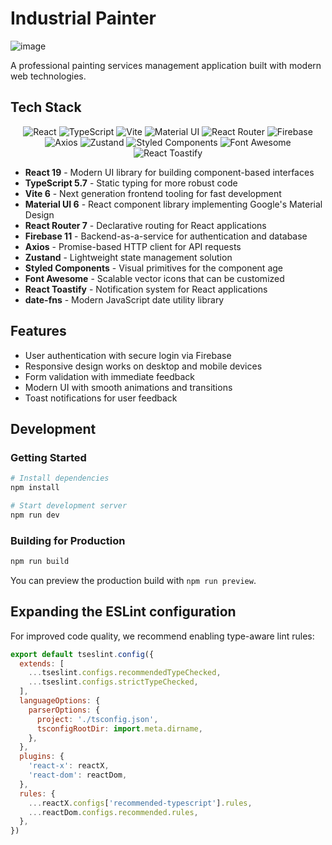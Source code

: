 # Industrial Painter
![image](https://github.com/user-attachments/assets/4a5345dd-4a52-44f4-bb3e-fbd6ea3ae31d)

A professional painting services management application built with modern web technologies.

## Tech Stack

<div align="center">
  <img src="https://img.shields.io/badge/React-20232A?style=for-the-badge&logo=react&logoColor=61DAFB" alt="React" />
  <img src="https://img.shields.io/badge/TypeScript-007ACC?style=for-the-badge&logo=typescript&logoColor=white" alt="TypeScript" />
  <img src="https://img.shields.io/badge/Vite-B73BFE?style=for-the-badge&logo=vite&logoColor=FFD62E" alt="Vite" />
  <img src="https://img.shields.io/badge/Material%20UI-007FFF?style=for-the-badge&logo=mui&logoColor=white" alt="Material UI" />
  <img src="https://img.shields.io/badge/React_Router-CA4245?style=for-the-badge&logo=react-router&logoColor=white" alt="React Router" />
  <img src="https://img.shields.io/badge/Firebase-FFCA28?style=for-the-badge&logo=firebase&logoColor=black" alt="Firebase" />
  <img src="https://img.shields.io/badge/Axios-5A29E4?style=for-the-badge&logo=axios&logoColor=white" alt="Axios" />
  <img src="https://img.shields.io/badge/Zustand-000000?style=for-the-badge&logo=zustand&logoColor=white" alt="Zustand" />
  <img src="https://img.shields.io/badge/Styled_Components-DB7093?style=for-the-badge&logo=styled-components&logoColor=white" alt="Styled Components" />
  <img src="https://img.shields.io/badge/FortAwesome-528DD7?style=for-the-badge&logo=font-awesome&logoColor=white" alt="Font Awesome" />
  <img src="https://img.shields.io/badge/React_Toastify-FFC107?style=for-the-badge&logo=react&logoColor=black" alt="React Toastify" />
</div>

- **React 19** - Modern UI library for building component-based interfaces
- **TypeScript 5.7** - Static typing for more robust code
- **Vite 6** - Next generation frontend tooling for fast development
- **Material UI 6** - React component library implementing Google's Material Design
- **React Router 7** - Declarative routing for React applications
- **Firebase 11** - Backend-as-a-service for authentication and database
- **Axios** - Promise-based HTTP client for API requests
- **Zustand** - Lightweight state management solution
- **Styled Components** - Visual primitives for the component age
- **Font Awesome** - Scalable vector icons that can be customized
- **React Toastify** - Notification system for React applications
- **date-fns** - Modern JavaScript date utility library

## Features

- User authentication with secure login via Firebase
- Responsive design works on desktop and mobile devices
- Form validation with immediate feedback
- Modern UI with smooth animations and transitions
- Toast notifications for user feedback

## Development

### Getting Started

```bash
# Install dependencies
npm install

# Start development server
npm run dev
```

### Building for Production

```bash
npm run build
```

You can preview the production build with `npm run preview`.

## Expanding the ESLint configuration

For improved code quality, we recommend enabling type-aware lint rules:

```js
export default tseslint.config({
  extends: [
    ...tseslint.configs.recommendedTypeChecked,
    ...tseslint.configs.strictTypeChecked,
  ],
  languageOptions: {
    parserOptions: {
      project: './tsconfig.json',
      tsconfigRootDir: import.meta.dirname,
    },
  },
  plugins: {
    'react-x': reactX,
    'react-dom': reactDom,
  },
  rules: {
    ...reactX.configs['recommended-typescript'].rules,
    ...reactDom.configs.recommended.rules,
  },
})
```
